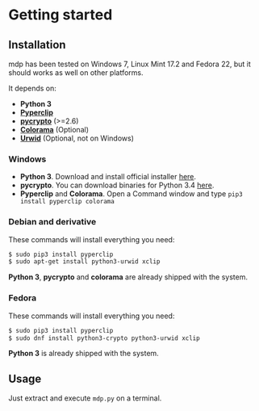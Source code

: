 Getting started
===============

## Installation

mdp has been tested on Windows 7, Linux Mint 17.2 and Fedora 22, but it should 
works as well on other platforms.

It depends on:
* **Python 3**
* [**Pyperclip**](https://pypi.python.org/pypi/pyperclip/1.5.11)
* [**pycrypto**](https://www.dlitz.net/software/pycrypto/) (>=2.6)
* [**Colorama**](https://pypi.python.org/pypi/colorama) (Optional)
* [**Urwid**](http://urwid.org/) (Optional, not on Windows)

### Windows
* **Python 3**. Download and install official installer [here](https://www.python.org/downloads/).
* **pycrypto**. You can download binaries for Python 3.4 [here](https://github.com/axper/python3-pycrypto-windows-installer).
* **Pyperclip** and **Colorama**. Open a Command window and type `pip3 install pyperclip colorama`

### Debian and derivative
These commands will install everything you need:
```bash
$ sudo pip3 install pyperclip
$ sudo apt-get install python3-urwid xclip
```
**Python 3**, **pycrypto** and **colorama** are already shipped with the system.

### Fedora
These commands will install everything you need:
```bash
$ sudo pip3 install pyperclip
$ sudo dnf install python3-crypto python3-urwid xclip
```
**Python 3** is already shipped with the system.

## Usage

Just extract and execute `mdp.py` on a terminal.

